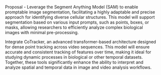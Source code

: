 Proposal - Leverage the Segment Anything Model (SAM) to enable promptable image segmentation, facilitating a highly adaptable and precise approach for identifying diverse cellular structures. This model will support segmentation based on various input prompts, such as points, boxes, or masks, allowing researchers to efficiently analyze complex biological images with minimal pre-processing.

Integrate CoTracker, an advanced transformer-based architecture designed for dense point tracking across video sequences. This model will ensure accurate and consistent tracking of features over time, making it ideal for studying dynamic processes in biological or other temporal datasets. Together, these tools significantly enhance the ability to interpret and analyze spatial and temporal data in image and video analysis workflows.
